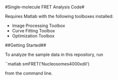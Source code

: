 #Single-molecule FRET Analysis Code#

Requires Matlab with the following toolboxes installed:
* Image Processing Toolbox
* Curve Fitting Toolbox
* Optimization Toolbox

##Getting Started##

To analyze the sample data in this repository, run

``matlab
smFRET('Nucleosomes4000xdil')

from the command line.


